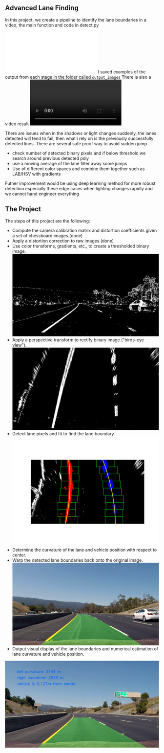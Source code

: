 ## Advanced Lane Finding


In this project, we create a pipeline to identify the lane boundaries in a video, 
the main function and code in detect.py
![code](./detect.py)
I saved examples of the output from each stage in the folder called `output_images`
There is also a video result
![output](.//final_output.avi)

There are issues when in the shadows or light changes suddenly, the lanes detected will tend to fail, then what i rely on is the previously successfully detected lines.
There are several safe proof way to avoid sudden jump

* check number of detected binary pixels and if below threshold we search around previous detected poly
* use a moving average of the lane filter away some jumps
* Use of different color spaces and combine them together such as LAB/HSV with gradients

Futher improvement would be using deep learning method for more robust detection especially these edge cases when lighting changes rapidly and we cannot hand engineer everything

The Project
---

The steps of this project are the following:

* Compute the camera calibration matrix and distortion coefficients given a set of chessboard images.(done)
* Apply a distortion correction to raw images.(done)
* Use color transforms, gradients, etc., to create a thresholded binary image.
![threshold find potential lane pixels](.//output_images/binary_lane.png)
* Apply a perspective transform to rectify binary image ("birds-eye view").
![warped pespective transform](.//output_images/warped.png)
* Detect lane pixels and fit to find the lane boundary. 
![lane fit curve](.//output_images/Figure_1.png)
* Determine the curvature of the lane and vehicle position with respect to center. 
* Warp the detected lane boundaries back onto the original image.
![lane boundry](.//output_images/lane.png)
* Output visual display of the lane boundaries and numerical estimation of lane curvature and vehicle position.


![Lanes Image](./final_output_screenshot_07.07.2021.png)

